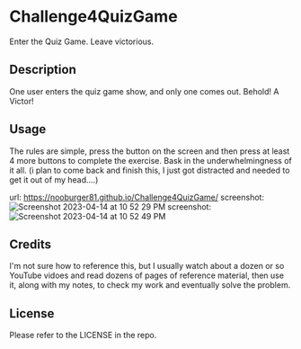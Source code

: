 # Challenge4QuizGame
Enter the Quiz Game. Leave victorious. 

## Description

One user enters the quiz game show, and only one comes out. Behold! A Victor!

## Usage

The rules are simple, press the button on the screen and then press at least 4 more buttons to complete the exercise. Bask in the underwhelmingness of it all. (i plan to come back and finish this, I just got distracted and needed to get it out of my head....)

url: https://nooburger81.github.io/Challenge4QuizGame/
screenshot: ![Screenshot 2023-04-14 at 10 52 29 PM](https://user-images.githubusercontent.com/123838599/232179622-95b147d0-31ff-4630-8931-2a3c50cd1115.png)
screenshot: ![Screenshot 2023-04-14 at 10 52 49 PM](https://user-images.githubusercontent.com/123838599/232179625-8889c82f-ae82-4a7d-8ba9-62ab46b17b72.png)


## Credits

I'm not sure how to reference this, but I usually watch about a dozen or so YouTube vidoes and read dozens of pages of reference material, then use it, along with my notes, to check my work and eventually solve the problem. 

## License

Please refer to the LICENSE in the repo.
